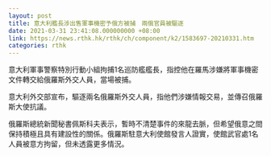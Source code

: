 ```yaml
---
layout: post
title: 意大利艦長涉出售軍事機密予俄方被捕　兩俄官員被驅逐
date: 2021-03-31 23:41:08.000000000 +08:00
link: https://news.rthk.hk/rthk/ch/component/k2/1583697-20210331.htm
categories: rthk
---
```


意大利軍事警察特別行動小組拘捕1名巡防艦艦長，指控他在羅馬涉嫌將軍事機密文件轉交給俄羅斯外交人員，當場被捕。

意大利外交部宣布，驅逐兩名俄羅斯外交人員，指他們涉嫌情報交易，並傳召俄羅斯大使抗議。

俄羅斯總統新聞秘書佩斯科夫表示，暫時不清楚事件的來龍去脈，但希望俄意之間保持積極且具有建設性的關係。俄羅斯駐意大利使館發言人證實，使館武官處1名人員被意方拘留，但未透露更多情況。
